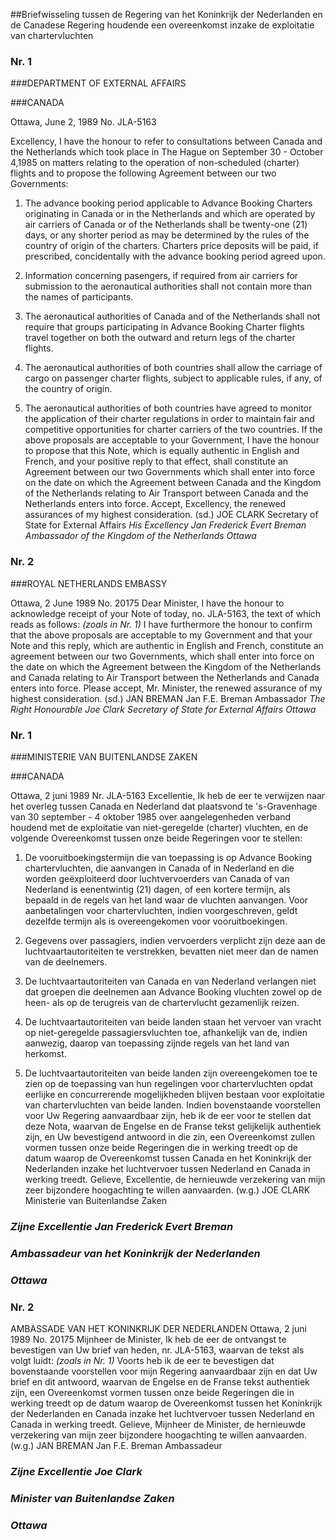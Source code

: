 <meta http-equiv='Content-Type' content='text/html; charset=utf-8' />

##Briefwisseling tussen de Regering van het Koninkrijk der Nederlanden en de Canadese Regering houdende een overeenkomst inzake de exploitatie van chartervluchten

### Nr.  1  

###DEPARTMENT OF EXTERNAL AFFAIRS

###CANADA

Ottawa, June 2, 1989 No. JLA-5163 

Excellency, I have the honour to refer to consultations between Canada and the Netherlands which took place in The Hague on September 30 - October 4,1985 on matters relating to the operation of non-scheduled (charter) flights and to propose the following Agreement between our two Governments: 

1. The advance booking period applicable to Advance Booking Charters originating in Canada or in the Netherlands and which are operated by air carriers of Canada or of the Netherlands shall be twenty-one (21) days, or any shorter period as may be determined by the rules of the country of origin of the charters. Charters price deposits will be paid, if prescribed, concidentally with the advance booking period agreed upon.  

2. Information concerning pasengers, if required from air carriers for submission to the aeronautical authorities shall not contain more than the names of participants.  

3. The aeronautical authorities of Canada and of the Netherlands shall not require that groups participating in Advance Booking Charter flights travel together on both the outward and return legs of the charter flights.  

4. The aeronautical authorities of both countries shall allow the carriage of cargo on passenger charter flights, subject to applicable rules, if any, of the country of origin.  

5. The aeronautical authorities of both countries have agreed to monitor the application of their charter regulations in order to maintain fair and competitive opportunities for charter carriers of the two countries.     If the above proposals are acceptable to your Government, I have the honour to propose that this Note, which is equally authentic in English and French, and your positive reply to that effect, shall constitute an Agreement between our two Governments which shall enter into force on the date on which the Agreement between Canada and the Kingdom of the Netherlands relating to Air Transport between Canada and the Netherlands enters into force. Accept, Excellency, the renewed assurances of my highest consideration. (sd.) JOE CLARK Secretary of State for External Affairs  *His Excellency Jan Frederick Evert Breman*   *Ambassador of the Kingdom of the Netherlands*   *Ottawa*    

### Nr.  2  

###ROYAL NETHERLANDS EMBASSY

Ottawa, 2 June 1989 No. 20175 Dear Minister, I have the honour to acknowledge receipt of your Note of today, no. JLA-5163, the text of which reads as follows:   *(zoals in Nr. 1)*   I have furthermore the honour to confirm that the above proposals are acceptable to my Government and that your Note and this reply, which are authentic in English and French, constitute an agreement between our two Governments, which shall enter into force on the date on which the Agreement between the Kingdom of the Netherlands and Canada relating to Air Transport between the Netherlands and Canada enters into force. Please accept, Mr. Minister, the renewed assurance of my highest consideration. (sd.) JAN BREMAN Jan F.E. Breman Ambassador  *The Right Honourable Joe Clark*   *Secretary of State for External Affairs*   *Ottawa*    

### Nr.  1  

###MINISTERIE VAN BUITENLANDSE ZAKEN

###CANADA

Ottawa, 2 juni 1989 Nr. JLA-5163 Excellentie, Ik heb de eer te verwijzen naar het overleg tussen Canada en Nederland dat plaatsvond te 's-Gravenhage van 30 september - 4 oktober 1985 over aangelegenheden verband houdend met de exploitatie van niet-geregelde (charter) vluchten, en de volgende Overeenkomst tussen onze beide Regeringen voor te stellen: 

1. De vooruitboekingstermijn die van toepassing is op Advance Booking chartervluchten, die aanvangen in Canada of in Nederland en die worden geëxploiteerd door luchtvervoerders van Canada of van Nederland is eenentwintig (21) dagen, of een kortere termijn, als bepaald in de regels van het land waar de vluchten aanvangen. Voor aanbetalingen voor chartervluchten, indien voorgeschreven, geldt dezelfde termijn als is overeengekomen voor vooruitboekingen.  

2. Gegevens over passagiers, indien vervoerders verplicht zijn deze aan de luchtvaartautoriteiten te verstrekken, bevatten niet meer dan de namen van de deelnemers.  

3. De luchtvaartautoriteiten van Canada en van Nederland verlangen niet dat groepen die deelnemen aan Advance Booking vluchten zowel op de heen- als op de terugreis van de chartervlucht gezamenlijk reizen.  

4. De luchtvaartautoriteiten van beide landen staan het vervoer van vracht op niet-geregelde passagiersvluchten toe, afhankelijk van de, indien aanwezig, daarop van toepassing zijnde regels van het land van herkomst.  

5. De luchtvaartautoriteiten van beide landen zijn overeengekomen toe te zien op de toepassing van hun regelingen voor chartervluchten opdat eerlijke en concurrerende mogelijkheden blijven bestaan voor exploitatie van chartervluchten van beide landen.   Indien bovenstaande voorstellen voor Uw Regering aanvaardbaar zijn, heb ik de eer voor te stellen dat deze Nota, waarvan de Engelse en de Franse tekst gelijkelijk authentiek zijn, en Uw bevestigend antwoord in die zin, een Overeenkomst zullen vormen tussen onze beide Regeringen die in werking treedt op de datum waarop de Overeenkomst tussen Canada en het Koninkrijk der Nederlanden inzake het luchtvervoer tussen Nederland en Canada in werking treedt. Gelieve, Excellentie, de hernieuwde verzekering van mijn zeer bijzondere hoogachting te willen aanvaarden. (w.g.) JOE CLARK Ministerie van Buitenlandse Zaken 
### *Zijne Excellentie Jan Frederick Evert Breman* 

### *Ambassadeur van het Koninkrijk der Nederlanden* 

### *Ottawa* 

### Nr.  2  

AMBASSADE VAN HET KONINKRIJK DER NEDERLANDEN Ottawa, 2 juni 1989 No. 20175 Mijnheer de Minister, Ik heb de eer de ontvangst te bevestigen van Uw brief van heden, nr. JLA-5163, waarvan de tekst als volgt luidt:   *(zoals in Nr. 1)*   Voorts heb ik de eer te bevestigen dat bovenstaande voorstellen voor mijn Regering aanvaardbaar zijn en dat Uw brief en dit antwoord, waarvan de Engelse en de Franse tekst authentiek zijn, een Overeenkomst vormen tussen onze beide Regeringen die in werking treedt op de datum waarop de Overeenkomst tussen het Koninkrijk der Nederlanden en Canada inzake het luchtvervoer tussen Nederland en Canada in werking treedt. Gelieve, Mijnheer de Minister, de hernieuwde verzekering van mijn zeer bijzondere hoogachting te willen aanvaarden. (w.g.) JAN BREMAN Jan F.E. Breman Ambassadeur 
### *Zijne Excellentie Joe Clark* 

### *Minister van Buitenlandse Zaken* 

### *Ottawa* 

